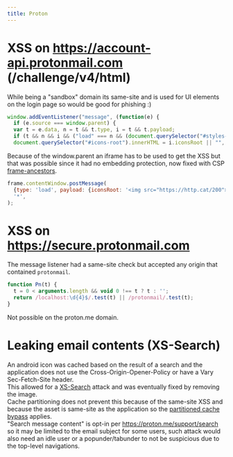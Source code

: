 ```yaml
---
title: Proton
---
```


# XSS on https://account-api.protonmail.com (/challenge/v4/html)

While being a "sandbox" domain its same-site and is used for UI elements on the login page so would be good for phishing :)

```js
window.addEventListener("message", (function(e) {
  if (e.source === window.parent) {
  var t = e.data, n = t && t.type, i = t && t.payload;
  if (t && n && i && ("load" === n && (document.querySelector("#styles-root").innerHTML = i.stylesRoot || "",
  document.querySelector("#icons-root").innerHTML = i.iconsRoot || "",
```

Because of the window.parent an iframe has to be used to get the XSS but that was possible since it had no embedding protection, now fixed with CSP [frame-ancestors](https://developer.mozilla.org/en-US/docs/Web/HTTP/Headers/Content-Security-Policy/frame-ancestors).

```js
frame.contentWindow.postMessage(
  {type: 'load', payload: {iconsRoot: '<img src="https://http.cat/200">'}},
  '*',
);
```

# XSS on https://secure.protonmail.com

The message listener had a same-site check but accepted any origin that contained `protonmail`.

```js
function Pn(t) {
  t = 0 < arguments.length && void 0 !== t ? t : '';
  return /localhost:\d{4}$/.test(t) || /protonmail/.test(t);
}
```

Not possible on the proton.me domain.

# Leaking email contents (XS-Search)

An android icon was cached based on the result of a search and the application does not use the Cross-Origin-Opener-Policy or have a Vary Sec-Fetch-Site header.  
This allowed for a [XS-Search](https://xsleaks.dev/docs/attacks/xs-search/) attack and was eventually fixed by removing the image.  
Cache partitioning does not prevent this because of the same-site XSS and because the asset is same-site as the application so the [partitioned cache bypass](https://xsleaks.dev/docs/attacks/navigations/#partitioned-http-cache-bypass) applies.  
"Search message content" is opt-in per https://proton.me/support/search so it may be limited to the email subject for some users, such attack would also need an idle user or a popunder/tabunder to not be suspicious due to the top-level navigations.
